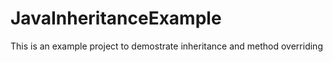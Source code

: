 # JavaInheritanceExample
This is an example project to demostrate inheritance and method overriding
